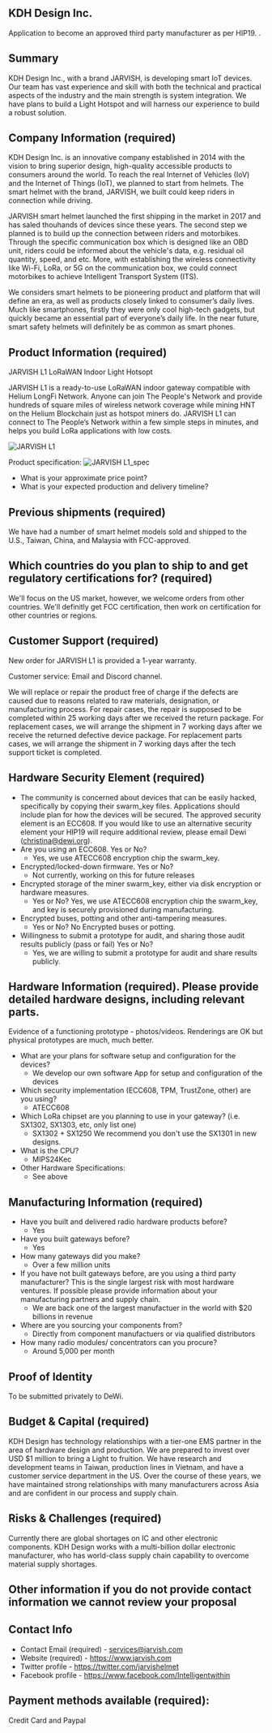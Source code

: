 ## KDH Design Inc. 

Application to become an approved third party manufacturer as per HIP19. .
## Summary
KDH Design Inc., with  a brand JARVISH, is developing smart IoT devices. Our team has vast experience and skill with both the technical and practical aspects of the industry and the main strength is system integration. We have plans to build a Light Hotspot and will harness our experience to build a robust solution. 

## Company Information (required)
KDH Design Inc. is an innovative company established in 2014 with the vision to bring superior design, high-quality accessible  products to consumers around the world. To reach the real Internet of Vehicles (IoV) and the Internet of Things (IoT), we planned to start from helmets. The smart helmet with the brand, JARVISH, we built could keep riders in connection while driving.

JARVISH smart helmet  launched the first shipping in the market in 2017 and has saled thouhands of devices since these years. The second step we planned is to build up the connection between riders and motorbikes. Through the specific communication box which is designed like an OBD unit, riders could be informed about the vehicle's data, e.g. residual oil quantity, speed, and etc. More, with establishing the wireless connectivity like Wi-Fi, LoRa, or 5G on the communication box, we could connect motorbikes to achieve Intelligent Transport System (ITS).

We considers smart helmets to be pioneering product and platform that will define an era, as well as products closely linked to consumer’s daily lives. Much like smartphones, firstly they were only cool high-tech gadgets, but quickly became an essential part of everyone’s daily life. In the near future, smart safety helmets will definitely be as common as smart phones.

## Product Information (required)
JARVISH L1 LoRaWAN Indoor Light Hotsopt

JARVISH L1 is a ready-to-use LoRaWAN indoor gateway compatible with Helium LongFi Network. Anyone can join The People's Network and provide hundreds of square miles of wireless network coverage while mining HNT on the Helium Blockchain just as hotspot miners do. JARVISH L1 can connect to The People’s Network within a few simple steps in minutes, and helps you build LoRa applications with low costs.

![JARVISH L1](https://user-images.githubusercontent.com/22534769/159453687-0edb6269-0440-4ea5-850e-ca68d2775349.jpg)

Product specification:
![JARVISH L1_spec](https://user-images.githubusercontent.com/22534769/159457382-4b005b4d-08e7-4884-82df-66be914d9943.jpg)


* What is your approximate price point? 
* What is your expected production and delivery timeline? 

## Previous shipments (required)
We have had a number of smart helmet models sold and shipped to the U.S., Taiwan, China, and Malaysia with FCC-approved.

## Which countries do you plan to ship to and get regulatory certifications for? (required) 
We'll focus on the US market, however, we welcome orders from other countries. We'll definitly get FCC certification, then work on certification for other countries or regions.

## Customer Support (required)
New order for JARVISH L1 is provided a 1-year warranty.

Customer service: Email and Discord channel.

We will replace or repair the product free of charge if the defects are caused due to reasons related to raw materials, designation, or manufacturing process. For repair cases, the repair is supposed to be completed within 25 working days after we received the return package. For replacement cases, we will arrange the shipment in 7 working days after we receive the returned defective device package. For replacement parts cases, we will arrange the shipment in 7 working days after the tech support ticket is completed.

## Hardware Security Element (required)
* The community is concerned about devices that can be easily hacked, specifically by copying their swarm_key files. Applications should include plan for how the devices will be secured. The approved security element is an ECC608. If you would like to use an alternative security element your HIP19 will require additional review, please email Dewi (christina@dewi.org).
* Are you using an ECC608. Yes or No? 
  * Yes, we use ATECC608 encryption chip the swarm_key.
* Encrypted/locked-down firmware. Yes or No? 
  * Not currently, working on this for future releases
* Encrypted storage of the miner swarm_key, either via disk encryption or hardware measures. 
  * Yes or No? Yes, we use ATECC608 encryption chip the swarm_key, and key is securely provisioned during manufacturing.
* Encrypted buses, potting and other anti-tampering measures. 
  * Yes or No? No Encrypted buses or potting.
* Willingness to submit a prototype for audit, and sharing those audit results publicly (pass or fail) Yes or No? 
  * Yes, we are willing to submit a prototype for audit and share results publicly.

## Hardware Information (required). Please provide detailed hardware designs, including relevant parts.
Evidence of a functioning prototype - photos/videos. Renderings are OK but physical prototypes are much, much better. 
* What are your plans for software setup and configuration for the devices?
  * We develop our own software App for setup and configuration of the devices
* Which security implementation (ECC608, TPM, TrustZone, other) are you using? 
  * ATECC608
* Which LoRa chipset are you planning to use in your gateway? (i.e. SX1302, SX1303, etc, only list one) 
  * SX1302 + SX1250
We recommend you don't use the SX1301 in new designs. 
* What is the CPU?
  * MIPS24Kec
* Other Hardware Specifications: 
  * See above

## Manufacturing Information (required)
* Have you built and delivered radio hardware products before? 
  * Yes
* Have you built gateways before? 
  * Yes
* How many gateways did you make? 
  * Over a few million units
* If you have not built gateways before, are you using a third party manufacturer? This is the single largest risk with most hardware ventures. If possible please provide information about your manufacturing partners and supply chain. 
  * We are back one of the largest manufactuer in the world with $20 billions in revenue 
* Where are you sourcing your components from? 
  * Directly from component manufactuers or via qualified distributors
* How many radio modules/ concentrators can you procure? 
  * Around 5,000 per month

## Proof of Identity
To be submitted privately to DeWi.

## Budget & Capital (required)
KDH Design has technology relationships with a tier-one EMS  partner in the area of hardware design and production. We are prepared to invest over USD $1 million to bring a Light to fruition. We have research and development teams in Taiwan,  production lines in Vietnam, and have a customer service department in the US. Over the course of these years, we have maintained strong relationships with many manufacturers across Asia and are confident in our process and supply chain.

## Risks & Challenges (required)
Currently there are global shortages on IC and other electronic components. KDH Design works with a multi-billion dollar electronic manufacturer, who has world-class supply chain capability to overcome material supply shortages.

## Other information if you do not provide contact information we cannot review your proposal
## Contact Info 
* Contact Email (required) - services@jarvish.com
* Website (required) - https://www.jarvish.com
* Twitter profile - https://twitter.com/jarvishelmet
* Facebook profile - https://www.facebook.com/Intelligentwithin


## Payment methods available (required):
Credit Card and Paypal
